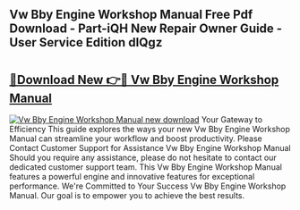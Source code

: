 ## Vw Bby Engine Workshop Manual Free Pdf Download - Part-iQH New Repair Owner Guide - User Service Edition dIQgz

# <h2><a href="http://bc52941.oget.top/?id=Vw+Bby+Engine+Workshop+Manual">🔗Download New 👉🔴 Vw Bby Engine Workshop Manual</a></h2>

[![Vw Bby Engine Workshop Manual new download](https://i.imgur.com/5g1atiW.png)](http://bc52941.oget.top/?id=Vw+Bby+Engine+Workshop+Manual)
Your Gateway to Efficiency This guide explores the ways your new Vw Bby Engine Workshop Manual can streamline your workflow and boost productivity. Please Contact Customer Support for Assistance Vw Bby Engine Workshop Manual Should you require any assistance, please do not hesitate to contact our dedicated customer support team. This Vw Bby Engine Workshop Manual features a powerful engine and innovative features for exceptional performance. We're Committed to Your Success Vw Bby Engine Workshop Manual. Our goal is to empower you to achieve the best results.

